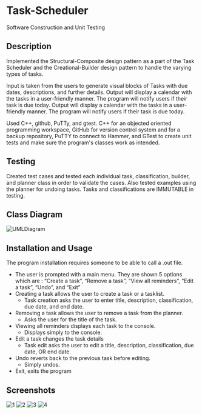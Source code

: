 # Task-Scheduler

Software Construction and Unit Testing

## Description

Implemented the Structural-Composite design pattern as a part of the Task Scheduler and the Creational-Builder design pattern to handle the varying types of tasks.

Input is taken from the users to generate visual blocks of Tasks with due dates, descriptions, and further details. Output will display a calendar with the tasks in a user-friendly manner. The program will notify users if their task is due today. Output will display a calendar with the tasks in a user-friendly manner. The program will notify users if their task is due today.

Used C++, github, PuTTy, and gtest. C++ for an objected oriented programming workspace, GitHub for version control system and for a backup repository, PuTTY to connect to Hammer, and GTest to create unit tests and make sure the program's classes work as intended.

## Testing

Created test cases and tested each individual task, classification, builder, and planner class in order to validate the cases. Also tested examples using the planner for undoing tasks. Tasks and classifications are IMMUTABLE in testing.

## Class Diagram

![UMLDiagram](https://user-images.githubusercontent.com/97551999/191020852-72dc20c1-3b03-4e55-83ff-58564e3eb2f1.png)

## Installation and Usage

The program installation requires someone to be able to call a .out file.

- The user is prompted with a main menu. They are shown 5 options which are : “Create a task”, “Remove a task”, “View all reminders”, “Edit a task”, “Undo”, and “Exit”
- Creating a task allows the user to create a task or a tasklist.
  - Task creation asks the user to enter title, description, classification, due date, and end date.
- Removing a task allows the user to remove a task from the planner.
  - Asks the user for the title of the task.
- Viewing all reminders displays each task to the console.
  - Displays simply to the console.
- Edit a task changes the task details
  - Task edit asks the user to edit a title, description, classification, due date, OR end date.
- Undo reverts back to the previous task before editing.
  - Simply undos.
- Exit, exits the program

## Screenshots

![1](https://user-images.githubusercontent.com/97551999/191024967-d1d16728-d3ab-4f5c-a74b-bf86256e98c1.png)
![2](https://user-images.githubusercontent.com/97551999/191024969-40d80610-e7a2-4959-961f-778485d6eb33.png)
![3](https://user-images.githubusercontent.com/97551999/191024972-a70cf906-8ea6-4a9f-8fd7-954f80a6f463.png)
![4](https://user-images.githubusercontent.com/97551999/191024974-7aab3a3c-2d13-4068-bd28-8f67a06601ce.png)
